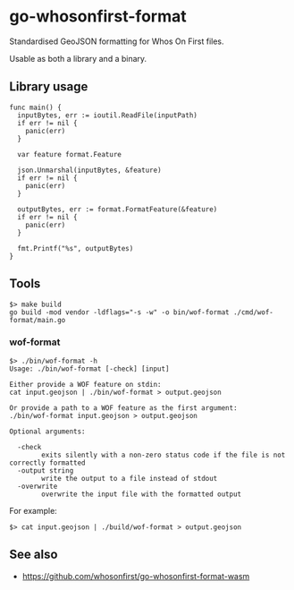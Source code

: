 # go-whosonfirst-format

Standardised GeoJSON formatting for Whos On First files.

Usable as both a library and a binary.

## Library usage

```golang
func main() {
  inputBytes, err := ioutil.ReadFile(inputPath)
  if err != nil {
    panic(err)
  }

  var feature format.Feature

  json.Unmarshal(inputBytes, &feature)
  if err != nil {
    panic(err)
  }

  outputBytes, err := format.FormatFeature(&feature)
  if err != nil {
    panic(err)
  }

  fmt.Printf("%s", outputBytes)
}
```

## Tools

```shell
$> make build
go build -mod vendor -ldflags="-s -w" -o bin/wof-format ./cmd/wof-format/main.go
```

### wof-format

```shell
$> ./bin/wof-format -h
Usage: ./bin/wof-format [-check] [input]

Either provide a WOF feature on stdin:
cat input.geojson | ./bin/wof-format > output.geojson

Or provide a path to a WOF feature as the first argument:
./bin/wof-format input.geojson > output.geojson

Optional arguments:

  -check
    	exits silently with a non-zero status code if the file is not correctly formatted
  -output string
    	write the output to a file instead of stdout
  -overwrite
    	overwrite the input file with the formatted output
```	

For example:

```
$> cat input.geojson | ./build/wof-format > output.geojson
```

## See also

* https://github.com/whosonfirst/go-whosonfirst-format-wasm